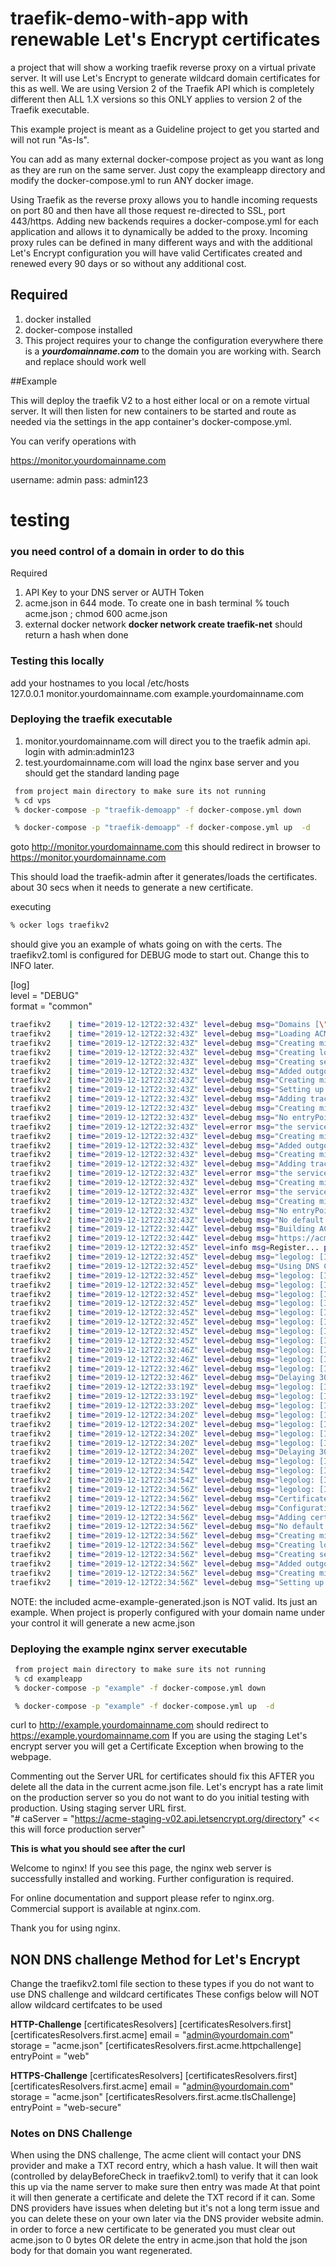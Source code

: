 # traefik-demo-with-app with renewable Let's Encrypt certificates

a project that will show a working traefik reverse proxy on a virtual private server. It will use Let's Encrypt
to generate wildcard domain certificates for this as well. 
We are using Version 2 of the Traefik API which is completely different then ALL 1.X versions so this ONLY 
applies to version 2 of the Traefik executable.

This example project is meant as a Guideline project to get you started and will not run "As-Is".   

You can add as many external docker-compose project as you want as long as they are run on the same server. 
Just copy the exampleapp directory and modify the docker-compose.yml to run ANY docker image.

Using Traefik as the reverse proxy allows you to handle incoming requests on port 80 and then have all those
request re-directed to SSL, port 443/https. Adding new backends requires a docker-compose.yml for each application
and allows it to dynamically be added to the proxy. Incoming proxy rules can be defined in many different ways and with
the additional Let's Encrypt configuration you will have valid Certificates created and renewed every 90 days or so
without any additional cost.



## Required
1) docker installed
2) docker-compose installed
3) This project requires your to change the configuration everywhere there is a ***yourdomainname.com*** to the domain
   you are working with. Search and replace should work well

##Example

This will deploy the traefik V2 to a host either local or on a remote virtual server. It will then listen for new containers to be 
started and route as needed via the settings in the app container's docker-compose.yml.  

You can verify operations with

https://monitor.yourdomainname.com

username: admin
pass: admin123

# testing

### you need control of a domain in order to do this

Required
1) API Key to your DNS server or AUTH Token
2) acme.json in 644 mode. To create one in bash terminal % touch acme.json ; chmod 600 acme.json
3) external docker network   **docker network create traefik-net** should return a hash when done



### Testing this locally
add your hostnames to you local /etc/hosts   
127.0.0.1        monitor.yourdomainname.com example.yourdomainname.com   

 

### Deploying the traefik executable 
1) monitor.yourdomainname.com will direct you to the traefik admin api. login with admin:admin123
2) test.yourdomainname.com will load the nginx base server and you should get the standard landing page

```bash
 from project main directory to make sure its not running
 % cd vps
 % docker-compose -p "traefik-demoapp" -f docker-compose.yml down 

 % docker-compose -p "traefik-demoapp" -f docker-compose.yml up  -d 
```

goto http://monitor.yourdomainname.com  this should redirect in browser to https://monitor.yourdomainname.com

This should load the traefik-admin after it generates/loads the certificates. about 30 secs when it needs to 
generate a new certificate. 
 
executing 
```bash
% ocker logs traefikv2
```
should give you an example of whats going on with the certs. The traefikv2.toml
is configured for DEBUG mode to start out. Change this to INFO later.  

 [log]   
   level = "DEBUG"   
   format = "common"
```bash
traefikv2    | time="2019-12-12T22:32:43Z" level=debug msg="Domains [\"yourdomainname.com\" \"*.yourdomainname.com\"] need ACME certificates generation for domains \"yourdomainname.com,*.yourdomainname.com\"." providerName=first.acme
traefikv2    | time="2019-12-12T22:32:43Z" level=debug msg="Loading ACME certificates [yourdomainname.com *.yourdomainname.com]..." providerName=first.acme
traefikv2    | time="2019-12-12T22:32:43Z" level=debug msg="Creating middleware" entryPointName=web routerName=redirecttohttps@file middlewareName=pipelining middlewareType=Pipelining serviceName=noop
traefikv2    | time="2019-12-12T22:32:43Z" level=debug msg="Creating load-balancer" routerName=redirecttohttps@file serviceName=noop entryPointName=web
traefikv2    | time="2019-12-12T22:32:43Z" level=debug msg="Creating server 0 http://192.168.0.1" routerName=redirecttohttps@file serviceName=noop serverName=0 entryPointName=web
traefikv2    | time="2019-12-12T22:32:43Z" level=debug msg="Added outgoing tracing middleware noop" entryPointName=web routerName=redirecttohttps@file middlewareName=tracing middlewareType=TracingForwarder
traefikv2    | time="2019-12-12T22:32:43Z" level=debug msg="Creating middleware" routerName=redirecttohttps@file middlewareName=redirecthttps@file middlewareType=RedirectScheme entryPointName=web
traefikv2    | time="2019-12-12T22:32:43Z" level=debug msg="Setting up redirection to https " entryPointName=web routerName=redirecttohttps@file middlewareName=redirecthttps@file middlewareType=RedirectScheme
traefikv2    | time="2019-12-12T22:32:43Z" level=debug msg="Adding tracing to middleware" routerName=redirecttohttps@file middlewareName=redirecthttps@file entryPointName=web
traefikv2    | time="2019-12-12T22:32:43Z" level=debug msg="Creating middleware" middlewareName=traefik-internal-recovery middlewareType=Recovery entryPointName=web
traefikv2    | time="2019-12-12T22:32:43Z" level=debug msg="No entryPoint defined for this router, using the default one(s) instead: [web web-secure traefik]" routerName=redirecthttps@file
traefikv2    | time="2019-12-12T22:32:43Z" level=error msg="the service is missing on the router" entryPointName=traefik routerName=redirecthttps@file
traefikv2    | time="2019-12-12T22:32:43Z" level=debug msg="Creating middleware" middlewareName=traefik-internal-recovery middlewareType=Recovery entryPointName=traefik
traefikv2    | time="2019-12-12T22:32:43Z" level=debug msg="Added outgoing tracing middleware api@internal" entryPointName=web-secure routerName=dashboard@file middlewareName=tracing middlewareType=TracingForwarder
traefikv2    | time="2019-12-12T22:32:43Z" level=debug msg="Creating middleware" middlewareName=auth@file middlewareType=BasicAuth entryPointName=web-secure routerName=dashboard@file
traefikv2    | time="2019-12-12T22:32:43Z" level=debug msg="Adding tracing to middleware" routerName=dashboard@file entryPointName=web-secure middlewareName=auth@file
traefikv2    | time="2019-12-12T22:32:43Z" level=error msg="the service is missing on the router" entryPointName=web-secure routerName=redirecthttps@file
traefikv2    | time="2019-12-12T22:32:43Z" level=debug msg="Creating middleware" entryPointName=web-secure middlewareName=traefik-internal-recovery middlewareType=Recovery
traefikv2    | time="2019-12-12T22:32:43Z" level=error msg="the service is missing on the router" entryPointName=web routerName=redirecthttps@file
traefikv2    | time="2019-12-12T22:32:43Z" level=debug msg="Creating middleware" entryPointName=web middlewareName=traefik-internal-recovery middlewareType=Recovery
traefikv2    | time="2019-12-12T22:32:43Z" level=debug msg="No entryPoint defined for this router, using the default one(s) instead: [web web-secure traefik]" routerName=redirecthttps@file
traefikv2    | time="2019-12-12T22:32:43Z" level=debug msg="No default certificate, generating one"
traefikv2    | time="2019-12-12T22:32:44Z" level=debug msg="Building ACME client..." providerName=first.acme
traefikv2    | time="2019-12-12T22:32:44Z" level=debug msg="https://acme-staging-v02.api.letsencrypt.org/directory" providerName=first.acme
traefikv2    | time="2019-12-12T22:32:45Z" level=info msg=Register... providerName=first.acme
traefikv2    | time="2019-12-12T22:32:45Z" level=debug msg="legolog: [INFO] acme: Registering account for admin@yourdomainname.com"
traefikv2    | time="2019-12-12T22:32:45Z" level=debug msg="Using DNS Challenge provider: godaddy" providerName=first.acme
traefikv2    | time="2019-12-12T22:32:45Z" level=debug msg="legolog: [INFO] [yourdomainname.com, *.yourdomainname.com] acme: Obtaining bundled SAN certificate"
traefikv2    | time="2019-12-12T22:32:45Z" level=debug msg="legolog: [INFO] [*.yourdomainname.com] AuthURL: https://acme-staging-v02.api.letsencrypt.org/acme/authz-v3/26803798"
traefikv2    | time="2019-12-12T22:32:45Z" level=debug msg="legolog: [INFO] [yourdomainname.com] AuthURL: https://acme-staging-v02.api.letsencrypt.org/acme/authz-v3/26803799"
traefikv2    | time="2019-12-12T22:32:45Z" level=debug msg="legolog: [INFO] [*.yourdomainname.com] acme: use dns-01 solver"
traefikv2    | time="2019-12-12T22:32:45Z" level=debug msg="legolog: [INFO] [yourdomainname.com] acme: Could not find solver for: tls-alpn-01"
traefikv2    | time="2019-12-12T22:32:45Z" level=debug msg="legolog: [INFO] [yourdomainname.com] acme: Could not find solver for: http-01"
traefikv2    | time="2019-12-12T22:32:45Z" level=debug msg="legolog: [INFO] [yourdomainname.com] acme: use dns-01 solver"
traefikv2    | time="2019-12-12T22:32:45Z" level=debug msg="legolog: [INFO] [*.yourdomainname.com] acme: Preparing to solve DNS-01"
traefikv2    | time="2019-12-12T22:32:46Z" level=debug msg="legolog: [INFO] [*.yourdomainname.com] acme: Trying to solve DNS-01"
traefikv2    | time="2019-12-12T22:32:46Z" level=debug msg="legolog: [INFO] [*.yourdomainname.com] acme: Checking DNS record propagation using [127.0.0.11:53]"
traefikv2    | time="2019-12-12T22:32:46Z" level=debug msg="legolog: [INFO] Wait for propagation [timeout: 2m0s, interval: 2s]"
traefikv2    | time="2019-12-12T22:32:46Z" level=debug msg="Delaying 30000000000 rather than validating DNS propagation now."
traefikv2    | time="2019-12-12T22:33:19Z" level=debug msg="legolog: [INFO] [*.yourdomainname.com] The server validated our request"
traefikv2    | time="2019-12-12T22:33:19Z" level=debug msg="legolog: [INFO] [*.yourdomainname.com] acme: Cleaning DNS-01 challenge"
traefikv2    | time="2019-12-12T22:33:20Z" level=debug msg="legolog: [INFO] sequence: wait for 1m0s"
traefikv2    | time="2019-12-12T22:34:20Z" level=debug msg="legolog: [INFO] [yourdomainname.com] acme: Preparing to solve DNS-01"
traefikv2    | time="2019-12-12T22:34:20Z" level=debug msg="legolog: [INFO] [yourdomainname.com] acme: Trying to solve DNS-01"
traefikv2    | time="2019-12-12T22:34:20Z" level=debug msg="legolog: [INFO] [yourdomainname.com] acme: Checking DNS record propagation using [127.0.0.11:53]"
traefikv2    | time="2019-12-12T22:34:20Z" level=debug msg="legolog: [INFO] Wait for propagation [timeout: 2m0s, interval: 2s]"
traefikv2    | time="2019-12-12T22:34:20Z" level=debug msg="Delaying 30000000000 rather than validating DNS propagation now."
traefikv2    | time="2019-12-12T22:34:54Z" level=debug msg="legolog: [INFO] [yourdomainname.com] The server validated our request"
traefikv2    | time="2019-12-12T22:34:54Z" level=debug msg="legolog: [INFO] [yourdomainname.com] acme: Cleaning DNS-01 challenge"
traefikv2    | time="2019-12-12T22:34:54Z" level=debug msg="legolog: [INFO] [yourdomainname.com, *.yourdomainname.com] acme: Validations succeeded; requesting certificates"
traefikv2    | time="2019-12-12T22:34:56Z" level=debug msg="legolog: [INFO] [yourdomainname.com] Server responded with a certificate."
traefikv2    | time="2019-12-12T22:34:56Z" level=debug msg="Certificates obtained for domains [yourdomainname.com *.yourdomainname.com]" providerName=first.acme
traefikv2    | time="2019-12-12T22:34:56Z" level=debug msg="Configuration received from provider first.acme: {\"http\":{},\"tls\":{}}" providerName=first.acme
traefikv2    | time="2019-12-12T22:34:56Z" level=debug msg="Adding certificate for domain(s) yourdomainname.com,*.yourdomainname"
traefikv2    | time="2019-12-12T22:34:56Z" level=debug msg="No default certificate, generating one"
traefikv2    | time="2019-12-12T22:34:56Z" level=debug msg="Creating middleware" serviceName=noop middlewareName=pipelining middlewareType=Pipelining entryPointName=web routerName=redirecttohttps@file
traefikv2    | time="2019-12-12T22:34:56Z" level=debug msg="Creating load-balancer" serviceName=noop entryPointName=web routerName=redirecttohttps@file
traefikv2    | time="2019-12-12T22:34:56Z" level=debug msg="Creating server 0 http://192.168.0.1" entryPointName=web routerName=redirecttohttps@file serviceName=noop serverName=0
traefikv2    | time="2019-12-12T22:34:56Z" level=debug msg="Added outgoing tracing middleware noop" entryPointName=web routerName=redirecttohttps@file middlewareType=TracingForwarder middlewareName=tracing
traefikv2    | time="2019-12-12T22:34:56Z" level=debug msg="Creating middleware" middlewareType=RedirectScheme entryPointName=web routerName=redirecttohttps@file middlewareName=redirecthttps@file
traefikv2    | time="2019-12-12T22:34:56Z" level=debug msg="Setting up redirection to https " middlewareName=redirecthttps@file middlewareType=RedirectScheme entryPointName=web routerName=redirecttohttps@file
```

NOTE: the included acme-example-generated.json is NOT valid. Its just an example. When project is properly configured with your domain name under your control it will generate a new acme.json


### Deploying the example nginx server executable 

```bash
 from project main directory to make sure its not running
 % cd exampleapp
 % docker-compose -p "example" -f docker-compose.yml down 

 % docker-compose -p "example" -f docker-compose.yml up  -d 
```


curl to http://example.yourdomainname.com should redirect to https://example.yourdomainname.com
If you are using the staging Let's encrypt server you will get a Certificate Exception when browing to the webpage.   

Commenting out the Server URL for certificates should fix this AFTER you delete all the data
in the current acme.json file. Let's encrypt has a rate limit on the production server so you do not want
to do you initial testing with production. Using staging server URL first.   
"#      caServer = "https://acme-staging-v02.api.letsencrypt.org/directory" << this will force production server"

**This is what you should see after the curl**   

Welcome to nginx!
If you see this page, the nginx web server is successfully installed and working. Further configuration is required.

For online documentation and support please refer to nginx.org.
Commercial support is available at nginx.com.

Thank you for using nginx.

## NON DNS challenge Method for Let's Encrypt

Change the traefikv2.toml file section to these types if you do not want to use DNS challenge and wildcard certificates
These configs below will NOT allow wildcard certifcates to be used

**HTTP-Challenge**
[certificatesResolvers]
  [certificatesResolvers.first]
    [certificatesResolvers.first.acme]
      email = "admin@yourdomain.com"
      storage = "acme.json"
    [certificatesResolvers.first.acme.httpchallenge]
      entryPoint = "web"

**HTTPS-Challenge**
[certificatesResolvers]
  [certificatesResolvers.first]
    [certificatesResolvers.first.acme]
      email = "admin@yourdomain.com"
      storage = "acme.json"
    [certificatesResolvers.first.acme.tlsChallenge]
      entryPoint = "web-secure"
      
### Notes on DNS Challenge
When using the DNS challenge, The acme client will contact your DNS provider and make a TXT record entry, which a 
hash value. It will then wait (controlled by delayBeforeCheck in traefikv2.toml) to verify that it can look this up via the name server to make sure then entry was made
At that point it will then generate a certificate and delete the TXT record if it can. Some DNS providers have issues
when deleting but it's not a long term issue and you can delete these on your own later via the DNS provider website admin.
in order to force a new certificate to be generated you must clear out acme.json to 0 bytes OR delete the entry
in acme.json that hold the json body for that domain you want regenerated.
